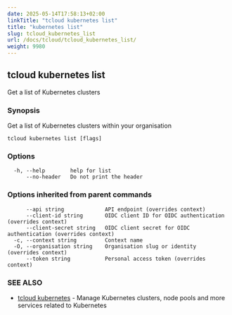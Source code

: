 ```yaml
---
date: 2025-05-14T17:58:13+02:00
linkTitle: "tcloud kubernetes list"
title: "kubernetes list"
slug: tcloud_kubernetes_list
url: /docs/tcloud/tcloud_kubernetes_list/
weight: 9980
---
```

## tcloud kubernetes list

Get a list of Kubernetes clusters

### Synopsis

Get a list of Kubernetes clusters within your organisation

```
tcloud kubernetes list [flags]
```

### Options

```
  -h, --help        help for list
      --no-header   Do not print the header
```

### Options inherited from parent commands

```
      --api string             API endpoint (overrides context)
      --client-id string       OIDC client ID for OIDC authentication (overrides context)
      --client-secret string   OIDC client secret for OIDC authentication (overrides context)
  -c, --context string         Context name
  -O, --organisation string    Organisation slug or identity (overrides context)
      --token string           Personal access token (overrides context)
```

### SEE ALSO

* [tcloud kubernetes](/docs/tcloud/tcloud_kubernetes/)	 - Manage Kubernetes clusters, node pools and more services related to Kubernetes

